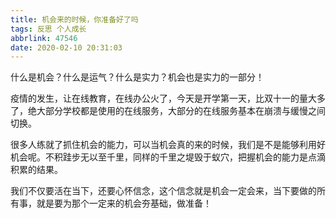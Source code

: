 ```yaml
---
title: 机会来的时候，你准备好了吗
tags: 反思 个人成长
abbrlink: 47546
date: 2020-02-10 20:31:03
---
```

什么是机会？什么是运气？什么是实力？机会也是实力的一部分！

疫情的发生，让在线教育，在线办公火了，今天是开学第一天，比双十一的量大多了，绝大部分学校都是使用的在线服务，大部分的在线服务基本在崩溃与缓慢之间切换。

很多人练就了抓住机会的能力，可以当机会真的来的时候，我们是不是能够利用好机会呢。不积跬步无以至千里，同样的千里之堤毁于蚁穴，把握机会的能力是点滴积累的结果。

我们不仅要活在当下，还要心怀信念，这个信念就是机会一定会来，当下要做的所有事，就是要为那个一定来的机会夯基础，做准备！

